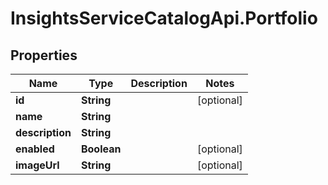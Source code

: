 # InsightsServiceCatalogApi.Portfolio

## Properties
Name | Type | Description | Notes
------------ | ------------- | ------------- | -------------
**id** | **String** |  | [optional] 
**name** | **String** |  | 
**description** | **String** |  | 
**enabled** | **Boolean** |  | [optional] 
**imageUrl** | **String** |  | [optional] 



